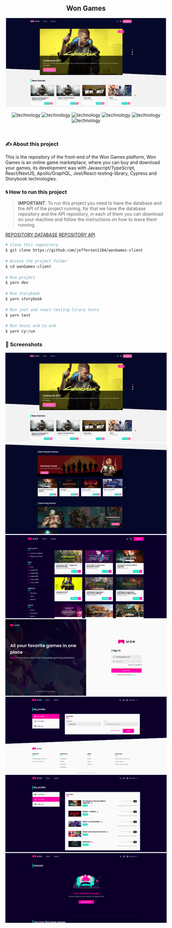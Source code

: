 <h2 align="center">
  Won Games
</h2>

<p align="center">
  <img src="public/screenshots/screenshot-01.png" width='500'>
</p>

<p align="center">
  <img alt="technology" src="https://img.shields.io/badge/TypeScript-007ACC?style=for-the-badge&logo=typescript&logoColor=white">

  <img alt="technology" src="https://img.shields.io/badge/next.js-000000?style=for-the-badge&logo=nextdotjs&logoColor=white">

  <img alt="technology" src="https://img.shields.io/badge/Apollo%20GraphQL-311C87?&style=for-the-badge&logo=Apollo%20GraphQL&logoColor=white">

  <img alt="technology" src="https://img.shields.io/badge/storybook-FF4785?style=for-the-badge&logo=storybook&logoColor=white">

  <img alt="technology" src="https://img.shields.io/badge/Jest-C21325?style=for-the-badge&logo=jest&logoColor=white">

  <img alt="technology" src="https://img.shields.io/badge/Cypress-17202C?style=for-the-badge&logo=cypress&logoColor=white">
</p>

<br>

### :writing_hand: About this project
This is the repository of the front-end of the Won Games platform, Won Games is an online game marketplace, where you can buy and download your games, its development was with Javascript/TypeScript, React/NextJS, Apollo/GraphQL, Jest/React-testing-library, Cypress and Storybook technologies.

### :cyclone: How to run this project
> **IMPORTANT**: To run this project you need to have the database and the API of the project running, for that we have the database repository and the API repository, in each of them you can download on your machine and follow the instructions on how to leave them running.

[REPOSITORY DATABASE](https://github.com/jefferson1104/wonGames-database)
[REPOSITORY API](https://github.com/jefferson1104/wonGames-api)


```bash
# Clone this repository
$ git clone https://github.com/jefferson1104/wonGames-client

# Access the project folder
$ cd wonGames-client

# Run project
$ yarn dev

# Run storybook
$ yarn storybook

# Run jest and react-testing-lirary tests
$ yarn test

# Run tests end to end
$ yarn cy:run
```
### 🎨 Screenshots
<p align="center">
  <img src="public/screenshots/screenshot-01.png">
  <img src="public/screenshots/screenshot-02.png">
  <img src="public/screenshots/screenshot-03.png">
  <img src="public/screenshots/screenshot-04.png">
  <img src="public/screenshots/screenshot-05.png">
  <img src="public/screenshots/screenshot-06.png">
  <img src="public/screenshots/screenshot-07.png">
</p>

